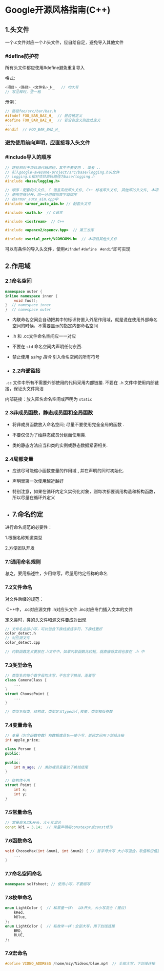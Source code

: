 # Google开源风格指南(C++)

## 1.头文件

一个.c文件对应一个.h头文件，应自给自足，避免导入其他文件

### #define防护符

所有头文件都应使用#define避免重复导入

格式:

```cpp
<项目>_<路径>_<文件名>_H_   // 均大写
// 写注释时，空一格
```

示例：

```cpp
// 路径foo/src/bar/baz.h
#ifndef FOO_BAR_BAZ_H_  // 是否被定义
#define FOO_BAR_BAZ_H_  // 若没有定义则此处定义
...
#endif  // FOO_BAR_BAZ_H_
```

### 避免使用前向声明，应直接导入头文件

### #include导入的顺序

```cpp
// 路径相对于项目源代码路径，其中不要使用 . 或者 ..
// 引入google-awesome-project/src/base/logging.h头文件
// logging.h相对项目源码路径为base/logging.h
#include <base/logging.h>
```

```cpp
// 顺序：配套的头文件, C 语言系统库头文件, C++ 标准库头文件, 其他库的头文件, 本项目的头文件.
// 使用空格分开，同一分组按照首字母排序
// 在armor_auto_aim.cpp中
#include <armor_auto_aim.h> // 配套头文件

#include <math.h>  // C语言

#include <iostream>  // C++

#include <opencv2/opencv.hpp>  // 第三方库

#include <serial_port/VCOMCOMM.h>  // 本项目其他头文件
```

可以有条件的导入头文件，使用``#ifndef`` ``#define`` `` #endif``即可实现

## 2.作用域

### 2.1命名空间

```cpp
namespace outer {
inline namespace inner {
    void foo();
}  // namespace inner
}  // namespace outer
```

- 内联命名空间会自动把其中的标识符置入外层作用域，就是说在使用外部命名空间的时候，不需要显示的指定内部命名空间

- .h 和 .cc文件命名空间应一一对应

- 不要在 `std` 命名空间内声明任何东西.

- 禁止使用 *using 指令* 引入命名空间的所有符号

- ### 2.2内部链接


`.cc` 文件中所有不需要外部使用的代码采用内部链接. 不要在 `.h` 文件中使用内部链接，保证头文件简洁

内部链接：放入匿名命名空间或声明为 `static`

### 2.3非成员函数，静态成员函和全局函数

- 将非成员函数放入命名空间; 尽量不要使用完全全局的函数 .

- 不要仅仅为了给静态成员分组而使用类. 
- 类的静态方法应当和类的实例或静态数据紧密相关.

### 2.4局部变量

- 应该尽可能缩小函数变量的作用域 , 并在声明的同时初始化.

- 声明里第一次使用越近越好

- 特别注意，如果在循环内定义实例化对象，则每次都要调用构造和析构函数，所以尽量在循环外定义

- ## 7.命名约定


进行命名规范的必要性：

1.根据名称知道类型

2.方便团队开发

### **7.1通用命名规则**

总之，要用描述性，少用缩写，尽量用约定俗称的命名

### **7.2文件命名**

对文件后缀的规范：

​	C++中，.cc对应源文件  .h对应头文件  .inc对应专门插入文本的文件

定义类时，类的头文件和源文件要成对出现

```cpp
// 文件名全部小写，可以包含下换线或连字符，下换线更好
color_detect.h
// 对应源文件
color_detect.cpp
    
// 内联函数定义要放在.h文件中，如果内联函数比较短，就直接将实现也放在 .h 中
```

### **7.3类型命名**

```cpp
// 类型名的每个首字母均大写，不包含下换线，连着写
class CameraClass {
    ...
}
struct ChoosePoint {
    ...
}

// 类型名指类，结构体，类型定义typedef,枚举，类型模版参数
```

### **7.4变量命名**

```cpp
// 变量（包含函数参数）和数据成员名一律小写，单词之间用下划线连接
int apple_price;

class Person {
public:
    ...
public:
    int m_age; // 类的成员变量以下换线结尾
}

// 结构体不用
struct Point { 
    int x;
    int y;
}
```

### **7.5常量命名**

```cpp
// 常量命名以k开头，大小写混合
const kPi = 3.14;  // 常量声明用constexpr或const修饰
```

### **7.6函数命名**

```cpp
void ChooseMax(int &num1, int &num2) { // 首字母大写 大小写混合，取值和设值函数则要求与变量名匹配
    ...
}
```

### **7.7命名空间命名**

```cpp
namespace selfshoot; // 使用小写，不要缩写
```

### **7.8枚举命名**

```cpp
enum LightColor {  // 和常量一样:  以k开头，大小写混合 (建议)
    kRed,
    kBlue,
};
enum LightColor {  // 和枚举一样：全部大写，用下划线连接
    BRD,
    BLUE,
};
```

### **7.9宏命名**

```CPP
#define VIDEO_ADDRESS /home/mzy/Videos/blue.mp4  // 全部大写，下划线连接
```





